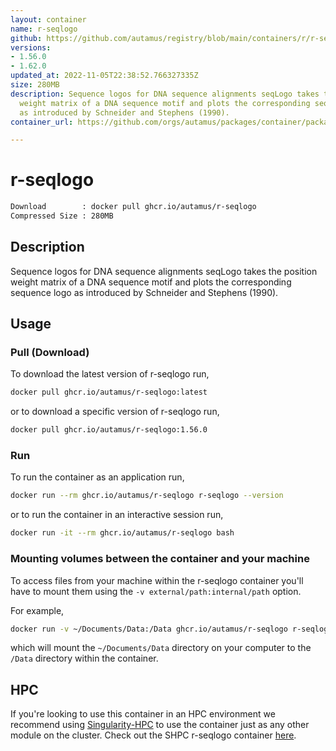 ```yaml
---
layout: container
name: r-seqlogo
github: https://github.com/autamus/registry/blob/main/containers/r/r-seqlogo/spack.yaml
versions:
- 1.56.0
- 1.62.0
updated_at: 2022-11-05T22:38:52.766327335Z
size: 280MB
description: Sequence logos for DNA sequence alignments seqLogo takes the position
  weight matrix of a DNA sequence motif and plots the corresponding sequence logo
  as introduced by Schneider and Stephens (1990).
container_url: https://github.com/orgs/autamus/packages/container/package/r-seqlogo

---
```

# r-seqlogo
```bash 
Download        : docker pull ghcr.io/autamus/r-seqlogo
Compressed Size : 280MB
```

## Description
Sequence logos for DNA sequence alignments seqLogo takes the position weight matrix of a DNA sequence motif and plots the corresponding sequence logo as introduced by Schneider and Stephens (1990).

## Usage
### Pull (Download)
To download the latest version of r-seqlogo run,

```bash
docker pull ghcr.io/autamus/r-seqlogo:latest
```

or to download a specific version of r-seqlogo run,

```bash
docker pull ghcr.io/autamus/r-seqlogo:1.56.0
```
### Run
To run the container as an application run,
```bash
docker run --rm ghcr.io/autamus/r-seqlogo r-seqlogo --version
```

or to run the container in an interactive session run,
```bash
docker run -it --rm ghcr.io/autamus/r-seqlogo bash
```

### Mounting volumes between the container and your machine
To access files from your machine within the r-seqlogo container you'll have to mount them using the `-v external/path:internal/path` option.

For example,
```bash
docker run -v ~/Documents/Data:/Data ghcr.io/autamus/r-seqlogo r-seqlogo /Data/myData.csv
```
which will mount the `~/Documents/Data` directory on your computer to the `/Data` directory within the container.

## HPC
If you're looking to use this container in an HPC environment we recommend using [Singularity-HPC](https://singularity-hpc.readthedocs.io) to use the container just as any other module on the cluster. Check out the SHPC r-seqlogo container [here](https://singularityhub.github.io/singularity-hpc/r/ghcr.io-autamus-r-seqlogo/).
